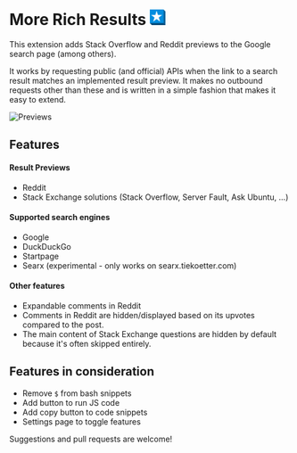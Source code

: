 # More Rich Results <img src="src/assets/images/icon_64.png" width="28">

This extension adds Stack Overflow and Reddit previews to the Google search page (among others).

It works by requesting public (and official) APIs when the link to a search result matches an implemented result preview. It makes no outbound requests other than these and is written in a simple fashion that makes it easy to extend.

![Previews](https://i.imgur.com/4TDJHjQ.png)

## Features

#### Result Previews
 - Reddit
 - Stack Exchange solutions (Stack Overflow, Server Fault, Ask Ubuntu, ...)

#### Supported search engines
 - Google
 - DuckDuckGo
 - Startpage
 - Searx (experimental - only works on searx.tiekoetter.com)
 
#### Other features
 - Expandable comments in Reddit
 - Comments in Reddit are hidden/displayed based on its upvotes compared to the post.
 - The main content of Stack Exchange questions are hidden by default because it's often skipped entirely.

## Features in consideration
 - Remove `$` from bash snippets
 - Add button to run JS code
 - Add copy button to code snippets
 - Settings page to toggle features
 
 Suggestions and pull requests are welcome!
